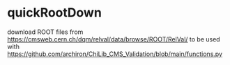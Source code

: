 # quickRootDown
download ROOT files from https://cmsweb.cern.ch/dqm/relval/data/browse/ROOT/RelVal/
to be used with https://github.com/archiron/ChiLib_CMS_Validation/blob/main/functions.py
